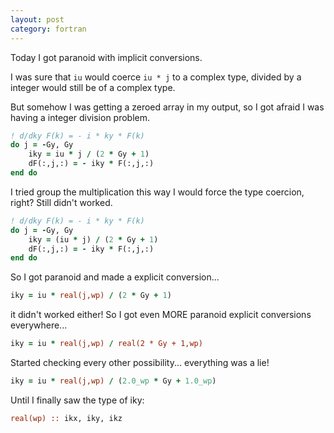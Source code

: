 ```yaml
---
layout: post
category: fortran
---
```


Today I got paranoid with implicit conversions.

I was sure that `iu` would coerce `iu * j` to a complex type, divided by a integer would still be of a complex type.

But somehow I was getting a zeroed array in my output, so I got afraid I was having a integer division problem.

```f90
! d/dky F(k) = - i * ky * F(k)
do j = -Gy, Gy
    iky = iu * j / (2 * Gy + 1)
    dF(:,j,:) = - iky * F(:,j,:)
end do
```

I tried group the multiplication this way I would force the type coercion, right? Still didn't worked.

```f90
! d/dky F(k) = - i * ky * F(k)
do j = -Gy, Gy
    iky = (iu * j) / (2 * Gy + 1)
    dF(:,j,:) = - iky * F(:,j,:)
end do
```

So I got paranoid and made a explicit conversion...

```f90
iky = iu * real(j,wp) / (2 * Gy + 1)
```

it didn't worked either! 
So I got even MORE paranoid explicit conversions everywhere...

```f90
iky = iu * real(j,wp) / real(2 * Gy + 1,wp)
```

Started checking every other possibility... everything was a lie!

```f90
iky = iu * real(j,wp) / (2.0_wp * Gy + 1.0_wp)
```

Until I finally saw the type of iky:

```f90
real(wp) :: ikx, iky, ikz
```

